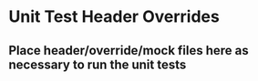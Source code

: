 # Unit Test Header Overrides

## Place header/override/mock files here as necessary to run the unit tests

